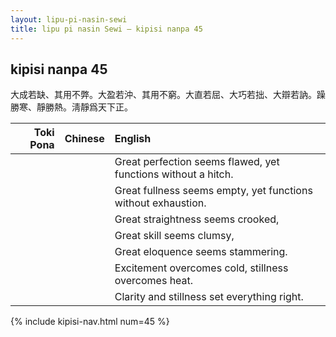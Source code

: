 ```yaml
---
layout: lipu-pi-nasin-sewi
title: lipu pi nasin Sewi — kipisi nanpa 45
---
```


## kipisi nanpa 45

大成若缺、其用不弊。大盈若沖、其用不窮。大直若屈、大巧若拙、大辯若訥。躁勝寒、靜勝熱。淸靜爲天下正。

| Toki Pona | Chinese | English
|-:|:-:|:-
|  |  | Great perfection seems flawed, yet functions without a hitch.
|  |  | Great fullness seems empty, yet functions without exhaustion.
|  |  | Great straightness seems crooked,
|  |  | Great skill seems clumsy,
|  |  | Great eloquence seems stammering.
|  |  | Excitement overcomes cold, stillness overcomes heat.
|  |  | Clarity and stillness set everything right.

{% include kipisi-nav.html num=45 %}
